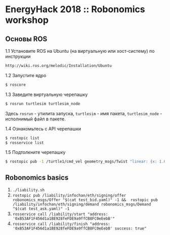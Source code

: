 EnergyHack 2018 :: Robonomics workshop 
======================================


Основы ROS
----------

1.1 Установите ROS на Ubuntu (на виртуальную или хост-систему) по инструкции
```bash
http://wiki.ros.org/melodic/Installation/Ubuntu
```

1.2 Запустите ядро
```bash
$ roscore
```

1.3 Заведите виртуальную черепашку
```bash
$ rosrun turtlesim turtlesim_node
```
Здесь `rosrun` - утилита запуска, `turtlesim` - имя пакета, `turtlesim_node` - исполнимый файл в пакете.

1.4 Ознакомьтесь с API черепашки
```bash
$ rostopic list
$ rosservice list
```

1.5 Подтолкните черепашку
```bash
$ rostopic pub -1 /turtle1/cmd_vel geometry_msgs/Twist "linear: {x: 1.0, y: 0.0, z: 0.0}"
```

Robonomics basics
-----------------

1. `./liability.sh`
2. `rostopic pub /liability/infochan/eth/signing/offer robonomics_msgs/Offer "$(cat test_bid.yaml)" -1 &&  rostopic pub /liability/infochan/eth/signing/demand robonomics_msgs/Demand "$(cat test_ask.yaml)" -1` 
3. `rosservice call /liability/start "address: '0xB53AF1F456d1a1BE928feFDE9a9ffCB8FC0eEebB'"`
4. `rosservice call /liability/finish "address: '0xB53AF1F456d1a1BE928feFDE9a9ffCB8FC0eEebB' success: true"`
